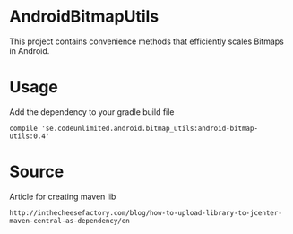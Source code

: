 # AndroidBitmapUtils

This project contains convenience methods that efficiently scales Bitmaps in Android.

# Usage

Add the dependency to your gradle build file

    compile 'se.codeunlimited.android.bitmap_utils:android-bitmap-utils:0.4'

# Source

Article for creating maven lib

    http://inthecheesefactory.com/blog/how-to-upload-library-to-jcenter-maven-central-as-dependency/en